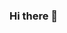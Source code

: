 ### Hi there 👋




<!--
**zkarampa/zkarampa** is a ✨ _special_ ✨ repository because its `README.md` (this file) appears on your GitHub profile.

![How to write good code](https://imgs.xkcd.com/comics/good_code.png)

Here are some ideas to get you started:

- 🔭 I’m currently working on ...
- 🌱 I’m currently learning ...
- 👯 I’m looking to collaborate on ...
- 🤔 I’m looking for help with ...
- 💬 Ask me about ...
- 📫 How to reach me: ...
- 😄 Pronouns: ...
- ⚡ Fun fact: ...
-->
